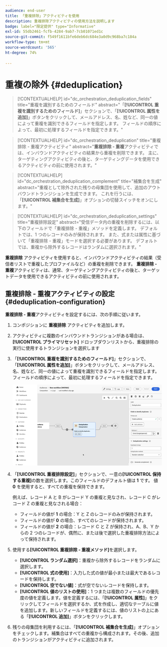 ```yaml
---
audience: end-user
title: 「重複排除」アクティビティを使用
description: 重複排除アクティビティの使用方法を説明します
badge: label="限定提供" type="Informative"
exl-id: 55db2461-fcfb-4284-9ab7-7cb01071ed1c
source-git-commit: f549f1611bfe6deb6dc684e3a0d9c968ba7c184a
workflow-type: tm+mt
source-wordcount: '565'
ht-degree: 74%

---
```


# 重複の除外 {#deduplication}

>[!CONTEXTUALHELP]
>id="dc_orchestration_deduplication_fields"
>title="重複を識別するためのフィールド"
>abstract="「**[!UICONTROL 重複を識別するためのフィールド]**」セクションで、「**[!UICONTROL 属性を追加]**」ボタンをクリックして、メールアドレス、名、姓など、同一の値によって重複を識別できるフィールドを指定します。 フィールドの順序によって、最初に処理するフィールドを指定できます。"

>[!CONTEXTUALHELP]
>id="dc_orchestration_deduplication"
>title="重複排除 - 重複アクティビティ"
>abstract="**重複排除 - 重複**&#x200B;アクティビティでは、インバウンドアクティビティの結果から重複を削除できます。 主に、ターゲティングアクティビティの後と、ターゲティングデータを使用できるアクティビティの前に使用されます。"

>[!CONTEXTUALHELP]
>id="dc_orchestration_deduplication_complement"
>title="補集合を生成"
>abstract="重複として除外された残りの母集団を使用して、追加のアウトバウンドトランジションを生成できます。 これを行うには、「**[!UICONTROL 補集合を生成]**」オプションの切替スイッチをオンにします。"

>[!CONTEXTUALHELP]
>id="dc_orchestration_deduplication_settings"
>title="重複排除設定"
>abstract="受信データ内の重複を削除するには、以下のフィールドで「重複排除 - 重複」メソッドを定義します。 デフォルトでは、1 つのレコードのみが保持されます。 また、式または属性に基づいて「重複排除 - 重複」モードを選択する必要があります。 デフォルトでは、重複から除外するレコードはランダムに選択されます。"

**重複排除** アクティビティを使用すると、インバウンドアクティビティの結果（受信者リストで重複したプロファイルなど）の重複を削除できます。 **重複排除 - 重複**&#x200B;アクティビティは、通常、ターゲティングアクティビティの後と、ターゲットデータを使用できるアクティビティの前に使用されます。

## 重複排除 - 重複アクティビティの設定{#deduplication-configuration}

**重複排除 - 重複**&#x200B;アクティビティを設定するには、次の手順に従います。

1. コンポジションに **重複排除** アクティビティを追加します。

1. アクティビティに複数のインバウンドトランジションがある場合は、**[!UICONTROL プライマリセット]** ドロップダウンリストから、重複排除の実行に使用するトランジションを選択します

1. 「**[!UICONTROL 重複を識別するためのフィールド]**」セクションで、「**[!UICONTROL 属性を追加]**」ボタンをクリックして、メールアドレス、名、姓など、同一の値によって重複を識別できるフィールドを指定します。 フィールドの順序によって、最初に処理するフィールドを指定できます。

   ![](../assets/deduplication.png)

1. 「**[!UICONTROL 重複排除設定]**」セクションで、一意の&#x200B;**[!UICONTROL 保持する重複]**&#x200B;の数を選択します。このフィールドのデフォルト値は **1** です。 値 **0** を使用すると、すべての重複を保持できます。

   例えば、レコード A と B がレコード Y の重複と見なされ、レコード C がレコード Z の重複と見なされる場合：

   * フィールドの値が **1** の場合：Y と Z のレコードのみが保持されます。
   * フィールドの値が **0** の場合、すべてのレコードが保持されます。
   * フィールドの値が **2** の場合：レコード C と Z が保持され、A、B、Y からの 2 つのレコードが、偶然に、または後で選択した重複排除方法によって保持されます。

1. 使用する&#x200B;**[!UICONTROL 重複排除 - 重複メソッド]**&#x200B;を選択します。

   * **[!UICONTROL ランダム選択]**：重複から除外するレコードをランダムに選択します。
   * **[!UICONTROL 式の使用]**：入力した式の値が最小または最大であるレコードを保持します。
   * **[!UICONTROL 空でない値]**：式が空でないレコードを保持します。
   * **[!UICONTROL 値のリストの使用]**：1 つまたは複数のフィールドの優先度の値を定義します。値を定義するには、「**[!UICONTROL 属性]**」をクリックしてフィールドを選択するか、式を作成し、適切なテーブルに値を追加します。新しいフィールドを定義するには、値のリストの上にある「**[!UICONTROL 追加]**」ボタンをクリックします。

1. 残りの母集団を利用するには、「**[!UICONTROL 補集合を生成]**」オプションをチェックします。補集合はすべての重複から構成されます。その後、追加のトランジションがアクティビティに追加されます。

<!--
## Example{#deduplication-example}

In the following example, use a deduplication activity to exclude duplicates from the target before sending a delivery. The identified duplicated profiles are added to a dedicated audience that can be reused if necessary. Choose the **Email** address to identify the duplicates. Keep 1 entry and select the **Random** deduplication method.

![](../assets/workflow-deduplication-example.png)
-->
